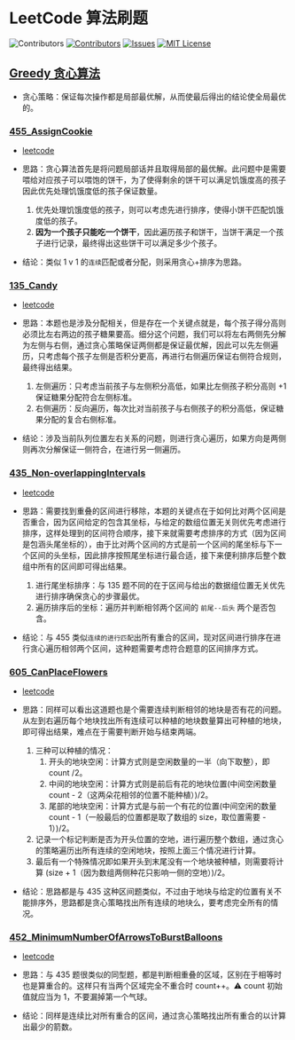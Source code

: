 # LeetCode 算法刷题

<!-- PROJECT SHIELDS -->

![Contributors][build-url]
[![Contributors][contributors-shield]][contributors-url]
[![Issues][issues-shield]][issues-url]
[![MIT License][license-shield]][license-url]

<!--[![Forks][forks-shield]][forks-url]
[![Stargazers][stars-shield]][stars-url]
[![LinkedIn][linkedin-shield]][linkedin-url]-->
<!-- MARKDOWN LINKS & IMAGES -->
<!-- https://www.markdownguide.org/basic-syntax/#reference-style-links -->

[contributors-shield]: https://img.shields.io/github/contributors/HATTER-LONG/AlgorithmTraining.svg?style=flat
[contributors-url]: https://github.com/HATTER-LONG/AlgorithmTraining/graphs/contributors
[forks-shield]: https://img.shields.io/github/forks/HATTER-LONG/AlgorithmTraining.svg?style=flat
[forks-url]: https://github.com/HATTER-LONG/AlgorithmTraining/network/members
[stars-shield]: https://img.shields.io/github/stars/HATTER-LONG/AlgorithmTraining.svg?style=flat
[stars-url]: https://github.com/HATTER-LONG/AlgorithmTraining/stargazers
[issues-shield]: https://img.shields.io/github/issues/HATTER-LONG/AlgorithmTraining.svg?style=flat
[issues-url]: https://github.com/HATTER-LONG/AlgorithmTraining/issues
[license-shield]: https://img.shields.io/github/license/HATTER-LONG/AlgorithmTraining?style=flat
[license-url]: https://github.com/HATTER-LONG/AlgorithmTraining/blob/master/LICENSE
[linkedin-shield]: https://img.shields.io/badge/-LinkedIn-black.svg?style=flat&logo=linkedin&colorB=555
[linkedin-url]: https://linkedin.com/in/othneildrew
[build-url]: https://github.com/HATTER-LONG/AlgorithmTraining/workflows/CMake/badge.svg?style=flat

## [Greedy 贪心算法](./Src/Greedy)

- 贪心策略：保证每次操作都是局部最优解，从而使最后得出的结论使全局最优的。

### [455_AssignCookie](./Src/Greedy/455_AssignCookies.cpp)

- [leetcode](https://leetcode-cn.com/problems/assign-cookies/)

- 思路：贪心算法首先是将问题局部话并且取得局部的最优解。此问题中是需要喂给对应孩子可以喂饱的饼干，为了使得剩余的饼干可以满足饥饿度高的孩子因此优先处理饥饿度低的孩子保证数量。
  1. 优先处理饥饿度低的孩子，则可以考虑先进行排序，使得小饼干匹配饥饿度低的孩子。
  2. **因为一个孩子只能吃一个饼干**，因此遍历孩子和饼干，当饼干满足一个孩子进行记录，最终得出这些饼干可以满足多少个孩子。

- 结论：类似 1 v 1 的`连续`匹配或者分配，则采用贪心+排序为思路。

### [135_Candy](./Src/Greedy/135_Candy.cpp)

- [leetcode](https://leetcode-cn.com/problems/candy/)

- 思路：本题也是涉及分配相关，但是存在一个关键点就是，每个孩子得分高则必须比左右两边的孩子糖果要高。细分这个问题，我们可以将左右两侧先分解为左侧与右侧，通过贪心策略保证两侧都是保证最优解，因此可以先左侧遍历，只考虑每个孩子左侧是否积分更高，再进行右侧遍历保证右侧符合规则，最终得出结果。
  1. 左侧遍历：只考虑当前孩子与左侧积分高低，如果比左侧孩子积分高则 +1 保证糖果分配符合左侧标准。
  2. 右侧遍历：反向遍历，每次比对当前孩子与右侧孩子的积分高低，保证糖果分配的复合右侧标准。

- 结论：涉及当前队列位置左右关系的问题，则进行贪心遍历，如果方向是两侧则再次分解保证一侧符合，在进行另一侧遍历。

### [435_Non-overlappingIntervals](./Src/Greedy/435_Non-overlappingIntervals.cpp)

- [leetcode](https://leetcode-cn.com/problems/non-overlapping-intervals/)

- 思路：需要找到重叠的区间进行移除，本题的关键点在于如何比对两个区间是否重合，因为区间给定的包含其坐标，与给定的数组位置无关则优先考虑进行排序，这样处理到的区间符合顺序，接下来就需要考虑排序的方式（因为区间是包涵头尾坐标的），由于比对两个区间的方式是前一个区间的尾坐标与下一个区间的头坐标，因此排序按照尾坐标进行最合适，接下来便利排序后整个数组中所有的区间即可得出结果。
  1. 进行尾坐标排序：与 135 题不同的在于区间与给出的数据组位置无关优先进行排序确保贪心的步骤最优。
  2. 遍历排序后的坐标：遍历并判断相邻两个区间的 `前尾--后头` 两个是否包含。

- 结论：与 455 类似`连续的进行匹配`出所有重合的区间，现对区间进行排序在进行贪心遍历相邻两个区间，这种题需要考虑符合题意的区间排序方式。

### [605_CanPlaceFlowers](./Src/Greedy/605_CanPlaceFlowers.cpp)

- [leetcode](https://leetcode-cn.com/problems/can-place-flowers/)

- 思路：同样可以看出这道题也是个需要连续判断相邻的地块是否有花的问题。从左到右遍历每个地块找出所有连续可以种植的地块数量算出可种植的地块，即可得出结果，难点在于需要判断开始与结束两端。
  1. 三种可以种植的情况：
     1. 开头的地块空闲：计算方式则是空闲数量的一半（向下取整），即 count /2。
     2. 中间的地块空闲：计算方式则是前后有花的地块位置(中间空闲数量 count - 2（这两朵花相邻的位置不能种植）)/2。
     3. 尾部的地块空闲：计算方式是与前一个有花的位置(中间空闲的数量 count - 1（一般最后的位置都是取了数组的 size，取位置需要 - 1）)/2。
  2. 记录一个标记判断是否为开头位置的空地，进行遍历整个数组，通过贪心的策略遍历出所有连续的空闲地块，按照上面三个情况进行计算。
  3. 最后有一个特殊情况即如果开头到末尾没有一个地块被种植，则需要将计算 (size + 1（因为数组两侧种花只影响一侧的空地）)/2。

- 结论：思路都是与 435 这种区间题类似，不过由于地块与给定的位置有关不能排序外，思路都是贪心策略找出所有连续的地块么，要考虑完全所有的情况。

### [452_MinimumNumberOfArrowsToBurstBalloons](./Src/Greedy/452_MinimumNumberOfArrrowToBurstBalloons.cpp)

- [leetcode](https://leetcode-cn.com/problems/minimum-number-of-arrows-to-burst-balloons/)

- 思路：与 435 题很类似的同型题，都是判断相重叠的区域，区别在于相等时也是算重合的。这样只有当两个区域完全不重合时 count++。⚠️ count 初始值就应当为 1，不要漏掉第一个气球。

- 结论：同样是连续比对所有重合的区间，通过贪心策略找出所有重合的以计算出最少的箭数。
